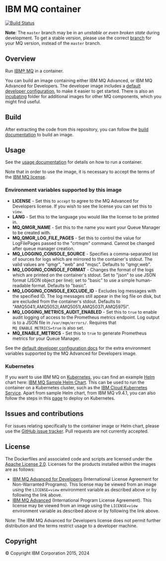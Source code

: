 # IBM MQ container


[![Build Status](https://travis-ci.org/ibm-messaging/mq-container.svg?branch=master)](https://travis-ci.org/ibm-messaging/mq-container)

**Note**: The `master` branch may be in an *unstable or even broken state* during development.
To get a stable version, please use the correct [branch](https://github.com/ibm-messaging/mq-container/branches) for your MQ version, instead of the `master` branch.

## Overview

Run [IBM® MQ](http://www-03.ibm.com/software/products/en/ibm-mq) in a container.

You can build an image containing either IBM MQ Advanced, or IBM MQ Advanced for Developers.  The developer image includes a [default developer configuration](docs/developer-config.md), to make it easier to get started.  There is also an [incubating](incubating) folder for additional images for other MQ components, which you might find useful.

## Build

After extracting the code from this repository, you can follow the [build documentation](docs/building.md) to build an image.

## Usage

See the [usage documentation](docs/usage.md) for details on how to run a container.

Note that in order to use the image, it is necessary to accept the terms of the [IBM MQ license](#license).

### Environment variables supported by this image

- **LICENSE** - Set this to `accept` to agree to the MQ Advanced for Developers license. If you wish to see the license you can set this to `view`.
- **LANG** - Set this to the language you would like the license to be printed in.
- **MQ_QMGR_NAME** - Set this to the name you want your Queue Manager to be created with.
- **MQ_QMGR_LOG_FILE_PAGES** - Set this to control the value for LogFilePages passed to the "crtmqm" command.  Cannot be changed after queue manager creation.
- **MQ_LOGGING_CONSOLE_SOURCE** - Specifies a comma-separated list of sources for logs which are mirrored to the container's stdout. The valid values are "qmgr", "web" and "mqsc". Defaults to "qmgr,web". 
- **MQ_LOGGING_CONSOLE_FORMAT** - Changes the format of the logs which are printed on the container's stdout.  Set to "json" to use JSON format (JSON object per line); set to "basic" to use a simple human-readable format.  Defaults to "basic".
- **MQ_LOGGING_CONSOLE_EXCLUDE_ID** - Excludes log messages with the specified ID.  The log messages still appear in the log file on disk, but are excluded from the container's stdout.  Defaults to "AMQ5041I,AMQ5052I,AMQ5051I,AMQ5037I,AMQ5975I".
- **MQ_LOGGING_METRICS_AUDIT_ENABLED** - Set this to `true` to enable audit logging of access to the Prometheus metrics endpoint. Log output is to a JSON file in `/var/mqm/errors/`. Requires that `MQ_ENABLE_METRICS=true` is also set.
- **MQ_ENABLE_METRICS** - Set this to `true` to generate Prometheus metrics for your Queue Manager.

See the [default developer configuration docs](docs/developer-config.md) for the extra environment variables supported by the MQ Advanced for Developers image.

### Kubernetes

If you want to use IBM MQ on [Kubernetes](https://kubernetes.io), you can find an example [Helm](https://helm.sh/) chart here: [IBM MQ Sample Helm Chart](https://github.com/ibm-messaging/mq-helm).  This can be used to run the container on a Kubernetes cluster, such as the [IBM Cloud Kubernetes Service](https://www.ibm.com/cloud/container-service). Apart from sample Helm chart, from IBM MQ v9.4.1, you can also follow the steps in this [page](https://www.ibm.com/docs/en/ibm-mq/9.4?topic=configuring-deploying-queue-managers-kubernetes) to deploy on Kubernetes. 

## Issues and contributions

For issues relating specifically to the container image or Helm chart, please use the [GitHub issue tracker](https://github.com/ibm-messaging/mq-container/issues). Pull requests are not currently accepted.

## License

The Dockerfiles and associated code and scripts are licensed under the [Apache License 2.0](http://www.apache.org/licenses/LICENSE-2.0.html).
Licenses for the products installed within the images are as follows:

- [IBM MQ Advanced for Developers](http://www14.software.ibm.com/cgi-bin/weblap/lap.pl?la_formnum=Z125-3301-14&li_formnum=L-HYGL-6STWD6) (International License Agreement for Non-Warranted Programs). This license may be viewed from an image using the `LICENSE=view` environment variable as described above or by following the link above.
- [IBM MQ Advanced](http://www14.software.ibm.com/cgi-bin/weblap/lap.pl?la_formnum=Z125-3301-14&li_formnum=L-NUUP-23NH8Y) (International Program License Agreement). This license may be viewed from an image using the `LICENSE=view` environment variable as described above or by following the link above.

Note: The IBM MQ Advanced for Developers license does not permit further distribution and the terms restrict usage to a developer machine.


## Copyright

© Copyright IBM Corporation 2015, 2024
